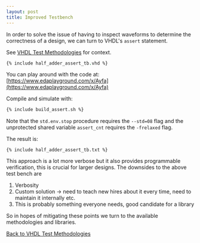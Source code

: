 ```yaml
---
layout: post
title: Improved Testbench
---
```


In order to solve the issue of having to inspect waveforms to determine the correctness of a design, we can turn to VHDL's `assert` statement.

See [VHDL Test Methodologies](vhdl_test_methodologies.html#design-example) for context.

```vhdl
{% include half_adder_assert_tb.vhd %}
```
You can play around with the code at: [https://www.edaplayground.com/x/Ayfa](https://www.edaplayground.com/x/Ayfa)

Compile and simulate with:

```bash
{% include build_assert.sh %}
```
Note that the `std.env.stop` procedure requires the `--std=08` flag and the unprotected shared variable `assert_cnt` requires the `-frelaxed` flag.

The result is:
```
{% include half_adder_assert_tb.txt %}
```

This approach is a lot more verbose but it also provides programmable verification, this is crucial for larger designs.
The downsides to the above test bench are

1. Verbosity
2. Custom solution -> need to teach new hires about it every time, need to maintain it internally etc.
3. This is probably something everyone needs, good candidate for a library

So in hopes of mitigating these points we turn to the available methodologies and libraries.

[Back to VHDL Test Methodologies](vhdl_test_methodologies.html#improved-testbench)
